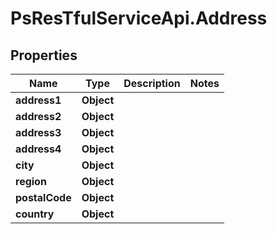 # PsResTfulServiceApi.Address

## Properties
Name | Type | Description | Notes
------------ | ------------- | ------------- | -------------
**address1** | **Object** |  | 
**address2** | **Object** |  | 
**address3** | **Object** |  | 
**address4** | **Object** |  | 
**city** | **Object** |  | 
**region** | **Object** |  | 
**postalCode** | **Object** |  | 
**country** | **Object** |  | 
